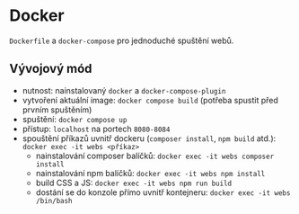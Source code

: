 # Docker
`Dockerfile` a `docker-compose` pro jednoduché spuštění webů.

## Vývojový mód
- nutnost: nainstalovaný `docker` a `docker-compose-plugin`
- vytvoření aktuální image: `docker compose build` (potřeba spustit před prvním spuštěním)
- spuštění: `docker compose up`
- přístup: `localhost` na portech `8080-8084`
- spouštění příkazů uvnitř dockeru (`composer install`, `npm build` atd.): `docker exec -it webs <příkaz>`
    - nainstalování composer balíčků: `docker exec -it webs composer install`
    - nainstalování npm balíčků: `docker exec -it webs npm install`
    - build CSS a JS: `docker exec -it webs npm run build`
    - dostání se do konzole přímo uvnitř kontejneru: `docker exec -it webs /bin/bash`
